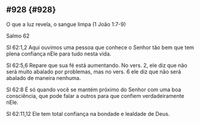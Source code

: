 ## #928 {#928}

O que a luz revela, o sangue limpa (1 João 1:7-9)

Salmo 62

Sl 62:1,2 Aqui ouvimos uma pessoa que conhece o Senhor tão bem que tem plena confiança nEle para tudo nesta vida.

Sl 62:5,6 Repare que sua fé está aumentando. No vers. 2, ele diz que não será muito abalado por problemas, mas no vers. 6 ele diz que não será abalado de maneira nenhuma.

Sl 62:8 É só quando você se mantém próximo do Senhor com uma boa consciência, que pode falar a outros para que confiem verdadeiramente nEle.

Sl 62:11,12 Ele tem total confiança na bondade e lealdade de Deus.